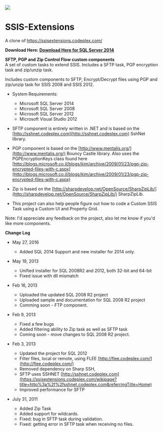 <img src="https://img.shields.io/appveyor/ci/ElanHasson/SSIS-Extensions/master.svg"/>

# SSIS-Extensions
A clone of https://ssisextensions.codeplex.com/ 

**Download Here: [Download Here for SQL Server 2014](https://github.com/ElanHasson/SSIS-Extensions/raw/master/SSIS.Extensions/SSIS.Extensions.SQL2014/SSIS.SFTP.Installer/Release/SSIS.SFTP.Installer.msi)**


**SFTP, PGP and Zip Control Flow custom components**  
 A set of custom tasks to extend SSIS. Includes a SFTP task, PGP encryption task and zip/unzip task.  

Includes custom components to SFTP, Encrypt/Decrypt files using PGP and zip/unzip task for SSIS 2008 and SSIS 2012.

*   System Requirements:
    *   Microsoft SQL Server 2014
    *   Microsoft SQL Server 2008
    *   Microsoft SQL Server 2012
    *   Microsoft Visual Studio 2012
  

*   SFTP component is entirely written in .NET and is based on the [http://sshnet.codeplex.com](http://sshnet.codeplex.com) SshNet library.
*   PGP component is based on the [http://www.mentalis.org/](http://www.mentalis.org/) Bouncy Castle library. Also uses the PGPEncryptionKeys class found here [http://blogs.microsoft.co.il/blogs/kim/archive/2009/01/23/pgp-zip-encrypted-files-with-c.aspx](http://blogs.microsoft.co.il/blogs/kim/archive/2009/01/23/pgp-zip-encrypted-files-with-c.aspx)
*   Zip is based on the [http://sharpdevelop.net/OpenSource/SharpZipLib/](http://sharpdevelop.net/OpenSource/SharpZipLib/) SharpZipLib.

*   This project can also help people figure out how to code a Custom SSIS Task using a Custom UI and Property Grid.

Note: I'd appreciate any feedback on the project, also let me know if you'd like more components.  

**Change Log**

*   May 27, 2016
    *   Added SQL 2014 Support and new installer for 2014 only. 

*   May 19, 2013
    *   Unified installer for SQL 2008R2 and 2012, both 32-bit and 64-bit
    *   Fixed issue with dll mismatch

*   Feb 16, 2013
    *   Uploaded the updated SQL 2008 R2 project
    *   Uploaded sample and documentation for SQL 2008 R2 project
    *   Comming soon - FTP component.

*   Feb 9, 2013
    *   Fixed a few bugs
    *   Added filtering ability to Zip task as well as SFTP task
    *   Coming soon - move changes to SQL 2008 R2 project.

*   Feb 3, 2013
    *   Updated the project for SQL 2012
    *   Filter files, local or remote, using FLEE [http://flee.codeplex.com/](http://flee.codeplex.com/)
    *   Removed dependency on Sharp SSH,
    *   SFTP uses SSHNET [http://sshnet.codeplex.com](https://ssisextensions.codeplex.com/wikipage?title=http%3a%2f%2fsshnet.codeplex.com&referringTitle=Home)
    *   Improved performance for SFTP

*   July 31, 2011
    *   Added Zip Task
    *   Added support for wildcards.
    *   Fixed: bug in SFTP task during validation.
    *   Fixed: getting error in SFTP task when receiving no files.
